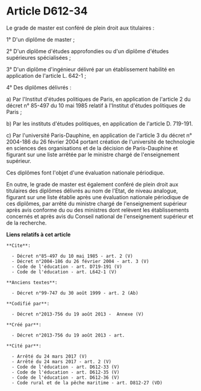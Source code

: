# Article D612-34

Le grade de master est conféré de plein droit aux titulaires : 

1° D'un diplôme de master ; 

2° D'un diplôme d'études approfondies ou d'un diplôme d'études supérieures spécialisées ; 

3° D'un diplôme d'ingénieur délivré par un établissement habilité en application de l'article L. 642-1 ; 

4° Des diplômes délivrés : 

a) Par l'Institut d'études politiques de Paris, en application de l'article 2 du décret n° 85-497 du 10 mai 1985 relatif à
l'Institut d'études politiques de Paris ; 

b) Par les instituts d'études politiques, en application de l'article D. 719-191. 

c) Par l'université Paris-Dauphine, en application de l'article 3 du décret n° 2004-186 du 26 février 2004 portant création
de l'université de technologie en sciences des organisations et de la décision de Paris-Dauphine et figurant sur une liste
arrêtée par le ministre chargé de l'enseignement supérieur. 

Ces diplômes font l'objet d'une évaluation nationale périodique. 

En outre, le grade de master est également conféré de plein droit aux titulaires des diplômes délivrés au nom de l'Etat, de
niveau analogue, figurant sur une liste établie après une évaluation nationale périodique de ces diplômes, par arrêté du
ministre chargé de l'enseignement supérieur après avis conforme du ou des ministres dont relèvent les établissements
concernés et après avis du Conseil national de l'enseignement supérieur et de la recherche.

**Liens relatifs à cet article**

	**Cite**:

	  - Décret n°85-497 du 10 mai 1985 - art. 2 (V)
	  - Décret n°2004-186 du 26 février 2004 - art. 3 (V)
	  - Code de l'éducation - art. D719-191 (V)
	  - Code de l'éducation - art. L642-1 (V)

	**Anciens textes**:

	  - Décret n°99-747 du 30 août 1999 - art. 2 (Ab)

	**Codifié par**:

	  - Décret n°2013-756 du 19 août 2013 -  Annexe (V)

	**Créé par**:

	  - Décret n°2013-756 du 19 août 2013 - art.

	**Cité par**:

	  - Arrêté du 24 mars 2017 (V)
	  - Arrêté du 24 mars 2017 - art. 2 (V)
	  - Code de l'éducation - art. D612-33 (V)
	  - Code de l'éducation - art. D612-35 (V)
	  - Code de l'éducation - art. D612-36 (V)
	  - Code rural et de la pêche maritime - art. D812-27 (VD)
